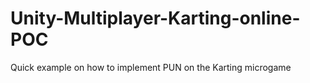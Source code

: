 # Unity-Multiplayer-Karting-online-POC
Quick  example on how to implement PUN on the Karting microgame
